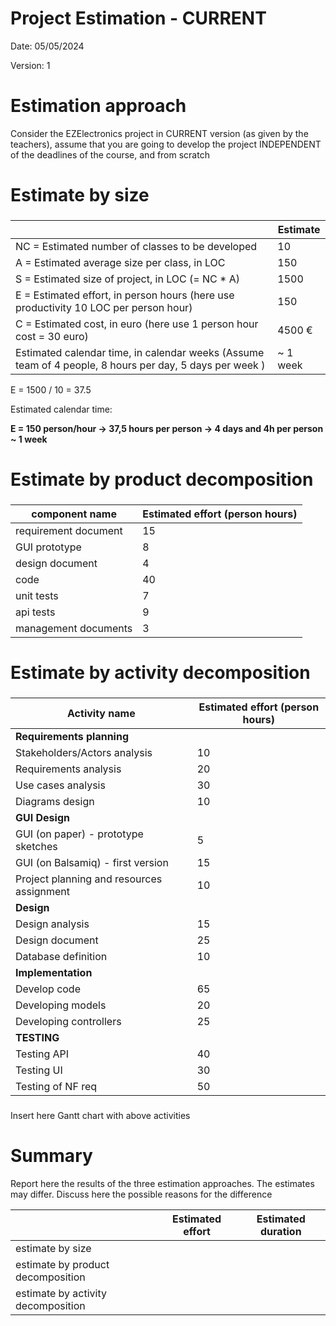 # Project Estimation - CURRENT

Date: 05/05/2024

Version: 1

# Estimation approach

Consider the EZElectronics project in CURRENT version (as given by the teachers), assume that you are going to develop the project INDEPENDENT of the deadlines of the course, and from scratch

# Estimate by size

###

|                                                                                                         | Estimate |
| ------------------------------------------------------------------------------------------------------- | -------- |
| NC = Estimated number of classes to be developed                                                        | 10       |
| A = Estimated average size per class, in LOC                                                            | 150      |
| S = Estimated size of project, in LOC (= NC \* A)                                                       | 1500     |
| E = Estimated effort, in person hours (here use productivity 10 LOC per person hour)                    | 150      |
| C = Estimated cost, in euro (here use 1 person hour cost = 30 euro)                                     | 4500 €   |
| Estimated calendar time, in calendar weeks (Assume team of 4 people, 8 hours per day, 5 days per week ) | ~ 1 week |

E = 1500 / 10 = 37.5

Estimated calendar time:

**E = 150 person/hour -> 37,5 hours per person -> 4 days and 4h per person ~ 1 week**

# Estimate by product decomposition

###

| component name       | Estimated effort (person hours) |
| -------------------- | ------------------------------- |
| requirement document | 15                              |
| GUI prototype        | 8                               |
| design document      | 4                               |
| code                 | 40                              |
| unit tests           | 7                               |
| api tests            | 9                               |
| management documents | 3                               |

# Estimate by activity decomposition

###

| Activity name                             | Estimated effort (person hours) |
| ----------------------------------------- | ------------------------------- |
| **Requirements planning**                 |                                 |
| Stakeholders/Actors analysis              | 10                              |
| Requirements analysis                     | 20                              |
| Use cases analysis                        | 30                              |
| Diagrams design                           | 10                              |
| **GUI Design**                            |                                 |
| GUI (on paper) - prototype sketches       | 5                               |
| GUI (on Balsamiq) - first version         | 15                              |
| Project planning and resources assignment | 10                              |
| **Design**                                |                                 |
| Design analysis                           | 15                              |
| Design document                           | 25                              |
| Database definition                       | 10                              |
| **Implementation**                        |                                 |
| Develop code                              | 65                              |
| Developing models                         | 20                              |
| Developing controllers                    | 25                              |
| **TESTING**                               |                                 |
| Testing API                               | 40                              |
| Testing UI                                | 30                              |
| Testing of NF req                         | 50                              |

###

Insert here Gantt chart with above activities

# Summary

Report here the results of the three estimation approaches. The estimates may differ. Discuss here the possible reasons for the difference

|                                    | Estimated effort | Estimated duration |
| ---------------------------------- | ---------------- | ------------------ |
| estimate by size                   |                  |
| estimate by product decomposition  |                  |
| estimate by activity decomposition |                  |
